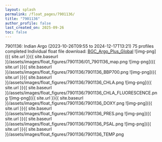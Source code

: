 ```yaml
---
layout: splash
permalink: /float_pages/7901136/
title: "7901136"
author_profile: false
last_created_on: 2025-09-26
toc: false
---
```

 
7901136: Indian Argo (2023-10-26T09:55 to 2024-12-17T13:21)
75 profiles completed
Individual float file download: [BGC_Argo_Plus_Global](https://ftp.soest.hawaii.edu/bgc_argo_plus/Individual_Floats/outliers_removed/7901136_Sprof_processed.nc)
![img-png]({{ site.url }}{{ site.baseurl }}/assets/images/float_figures/7901136/01_7901136_map.png
![img-png]({{ site.url }}{{ site.baseurl }}/assets/images/float_figures/7901136/7901136_BBP700.png
![img-png]({{ site.url }}{{ site.baseurl }}/assets/images/float_figures/7901136/7901136_CHLA.png
![img-png]({{ site.url }}{{ site.baseurl }}/assets/images/float_figures/7901136/7901136_CHLA_FLUORESCENCE.png
![img-png]({{ site.url }}{{ site.baseurl }}/assets/images/float_figures/7901136/7901136_DOXY.png
![img-png]({{ site.url }}{{ site.baseurl }}/assets/images/float_figures/7901136/7901136_PRES.png
![img-png]({{ site.url }}{{ site.baseurl }}/assets/images/float_figures/7901136/7901136_PSAL.png
![img-png]({{ site.url }}{{ site.baseurl }}/assets/images/float_figures/7901136/7901136_TEMP.png
